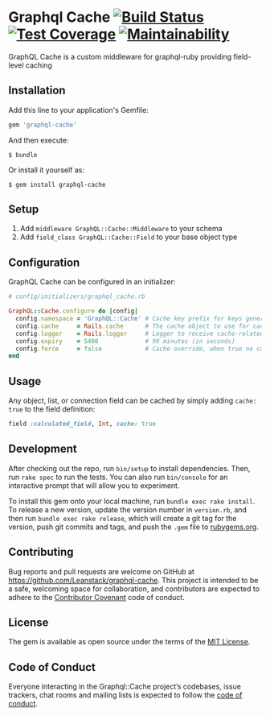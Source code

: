 # Graphql Cache [![Build Status](https://travis-ci.org/Leanstack/graphql-cache.svg?branch=master)](https://travis-ci.org/Leanstack/graphql-cache) [![Test Coverage](https://api.codeclimate.com/v1/badges/c8560834b10db0618175/test_coverage)](https://codeclimate.com/github/Leanstack/graphql-cache/test_coverage) [![Maintainability](https://api.codeclimate.com/v1/badges/c8560834b10db0618175/maintainability)](https://codeclimate.com/github/Leanstack/graphql-cache/maintainability)

  GraphQL Cache is a custom middleware for graphql-ruby providing field-level caching

## Installation

Add this line to your application's Gemfile:

```ruby
gem 'graphql-cache'
```

And then execute:

    $ bundle

Or install it yourself as:

    $ gem install graphql-cache

## Setup

  1. Add `middleware GraphQL::Cache::Middleware` to your schema
  2. Add `field_class GraphQL::Cache::Field` to your base object type

## Configuration

  GraphQL Cache can be configured in an initializer:

  ```ruby
  # config/initializers/graphql_cache.rb

  GraphQL::Cache.configure do |config|
    config.namespace = 'GraphQL::Cache' # Cache key prefix for keys generated by graphql-cache
    config.cache     = Rails.cache      # The cache object to use for caching
    config.logger    = Rails.logger     # Logger to receive cache-related log messages
    config.expiry    = 5400             # 90 minutes (in seconds)
    config.force     = false            # Cache override, when true no caching takes place
  end
  ```

## Usage

Any object, list, or connection field can be cached by simply adding `cache: true` to the field definition:

```ruby
field :calculated_field, Int, cache: true
```

## Development

After checking out the repo, run `bin/setup` to install dependencies. Then, run `rake spec` to run the tests. You can also run `bin/console` for an interactive prompt that will allow you to experiment.

To install this gem onto your local machine, run `bundle exec rake install`. To release a new version, update the version number in `version.rb`, and then run `bundle exec rake release`, which will create a git tag for the version, push git commits and tags, and push the `.gem` file to [rubygems.org](https://rubygems.org).

## Contributing

Bug reports and pull requests are welcome on GitHub at https://github.com/Leanstack/graphql-cache. This project is intended to be a safe, welcoming space for collaboration, and contributors are expected to adhere to the [Contributor Covenant](http://contributor-covenant.org) code of conduct.

## License

The gem is available as open source under the terms of the [MIT License](https://opensource.org/licenses/MIT).

## Code of Conduct

Everyone interacting in the Graphql::Cache project’s codebases, issue trackers, chat rooms and mailing lists is expected to follow the [code of conduct](https://github.com/Leanstack/graphql-cache/blob/master/CODE_OF_CONDUCT.md).
